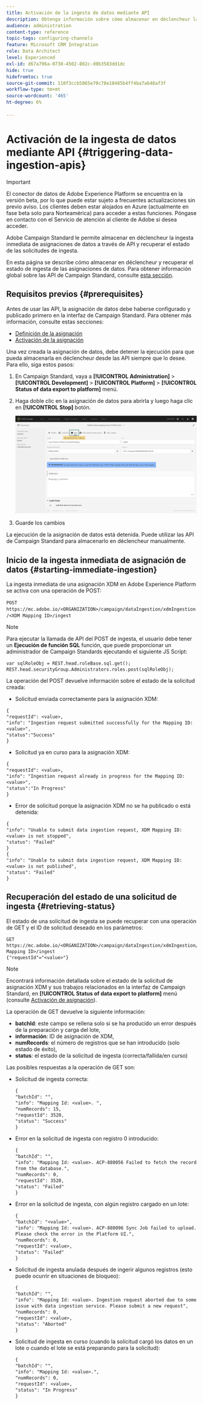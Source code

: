 ```yaml
---
title: Activación de la ingesta de datos mediante API
description: Obtenga información sobre cómo almacenar en déclencheur la ingesta de datos mediante API.
audience: administration
content-type: reference
topic-tags: configuring-channels
feature: Microsoft CRM Integration
role: Data Architect
level: Experienced
exl-id: d67a796a-0730-4502-802c-d0b3583dd1dc
hide: true
hidefromtoc: true
source-git-commit: 110f3ccb5865e70c78e18485b4ff4ba7a648af3f
workflow-type: tm+mt
source-wordcount: '465'
ht-degree: 6%

---
```


# Activación de la ingesta de datos mediante API {#triggering-data-ingestion-apis}

>[!IMPORTANT]
>
>El conector de datos de Adobe Experience Platform se encuentra en la versión beta, por lo que puede estar sujeto a frecuentes actualizaciones sin previo aviso. Los clientes deben estar alojados en Azure (actualmente en fase beta solo para Norteamérica) para acceder a estas funciones. Póngase en contacto con el Servicio de atención al cliente de Adobe si desea acceder.

Adobe Campaign Standard le permite almacenar en déclencheur la ingesta inmediata de asignaciones de datos a través de API y recuperar el estado de las solicitudes de ingesta.

En esta página se describe cómo almacenar en déclencheur y recuperar el estado de ingesta de las asignaciones de datos. Para obtener información global sobre las API de Campaign Standard, consulte [esta sección](../../api/using/get-started-apis.md).

## Requisitos previos {#prerequisites}

Antes de usar las API, la asignación de datos debe haberse configurado y publicado primero en la interfaz de Campaign Standard. Para obtener más información, consulte estas secciones:

* [Definición de la asignación](../../integrating/using/aep-mapping-definition.md)
* [Activación de la asignación](../../integrating/using/aep-mapping-activation.md)

Una vez creada la asignación de datos, debe detener la ejecución para que pueda almacenarla en déclencheur desde las API siempre que lo desee. Para ello, siga estos pasos:

1. En Campaign Standard, vaya a **[!UICONTROL Administration]** > **[!UICONTROL Development]** > **[!UICONTROL Platform]** > **[!UICONTROL Status of data export to platform]** menú.

1. Haga doble clic en la asignación de datos para abrirla y luego haga clic en **[!UICONTROL Stop]** botón.

   ![](assets/aep_datamapping_stop.png)

1. Guarde los cambios

La ejecución de la asignación de datos está detenida. Puede utilizar las API de Campaign Standard para almacenarlo en déclencheur manualmente.

## Inicio de la ingesta inmediata de asignación de datos {#starting-immediate-ingestion}

La ingesta inmediata de una asignación XDM en Adobe Experience Platform se activa con una operación de POST:

`POST https://mc.adobe.io/<ORGANIZATION>/campaign/dataIngestion/xdmIngestion/<XDM Mapping ID>/ingest`

>[!NOTE]
>
>Para ejecutar la llamada de API del POST de ingesta, el usuario debe tener un **Ejecución de función SQL** función, que puede proporcionar un administrador de Campaign Standards ejecutando el siguiente JS Script:
>
>```
>var sqlRoleObj = REST.head.roleBase.sql.get();
>REST.head.securityGroup.Administrators.roles.post(sqlRoleObj);
>```
>

La operación del POST devuelve información sobre el estado de la solicitud creada:

* Solicitud enviada correctamente para la asignación XDM:

```
{
"requestId": <value>,
"info": "Ingestion request submitted successfully for the Mapping ID: <value>",
"status":"Success"
}
```

* Solicitud ya en curso para la asignación XDM:

```
{
"requestId": <value>,
"info": "Ingestion request already in progress for the Mapping ID: <value>",
"status":"In Progress"
}
```

* Error de solicitud porque la asignación XDM no se ha publicado o está detenida:

```
{
"info": "Unable to submit data ingestion request, XDM Mapping ID: <value> is not stopped",
"status": "Failed"
}
{
"info": "Unable to submit data ingestion request, XDM Mapping ID: <value> is not published",
"status": "Failed"
}
```

## Recuperación del estado de una solicitud de ingesta {#retrieving-status}

El estado de una solicitud de ingesta se puede recuperar con una operación de GET y el ID de solicitud deseado en los parámetros:

```
GET https://mc.adobe.io/<ORGANIZATION>/campaign/dataIngestion/xdmIngestion/<XDM Mapping ID>/ingest
{"requestId"="<value>"}
```

>[!NOTE]
>
>Encontrará información detallada sobre el estado de la solicitud de asignación XDM y sus trabajos relacionados en la interfaz de Campaign Standard, en **[!UICONTROL Status of data export to platform]** menú (consulte [Activación de asignación](../../integrating/using/aep-mapping-activation.md)).

La operación de GET devuelve la siguiente información:

* **batchId**: este campo se rellena solo si se ha producido un error después de la preparación y carga del lote,
* **información**: ID de asignación de XDM,
* **numRecords**: el número de registros que se han introducido (solo estado de éxito),
* **status**: el estado de la solicitud de ingesta (correcta/fallida/en curso)

Las posibles respuestas a la operación de GET son:

* Solicitud de ingesta correcta:

  ```
  {
  "batchId": "",
  "info": "Mapping Id: <value>. ",
  "numRecords": 15,
  "requestId": 3520,
  "status": "Success"
  }
  ```

* Error en la solicitud de ingesta con registro 0 introducido:

  ```
  {
  "batchId": "",
  "info": "Mapping Id: <value>. ACP-880056 Failed to fetch the record from the database.",
  "numRecords": 0,
  "requestId": 3520,
  "status": "Failed"
  }
  ```

* Error en la solicitud de ingesta, con algún registro cargado en un lote:

  ```
  {
  "batchId": "<value>",
  "info": "Mapping Id: <value>. ACP-880096 Sync Job failed to upload. Please check the error in the Platform UI.",
  "numRecords": 0,
  "requestId": <value>,
  "status": "Failed"
  }
  ```

* Solicitud de ingesta anulada después de ingerir algunos registros (esto puede ocurrir en situaciones de bloqueo):

  ```
  {
  "batchId": "",
  "info": "Mapping Id: <value>. Ingestion request aborted due to some issue with data ingestion service. Please submit a new request",
  "numRecords": 0,
  "requestId": <value>,
  "status": "Aborted"
  }
  ```

* Solicitud de ingesta en curso (cuando la solicitud cargó los datos en un lote o cuando el lote se está preparando para la solicitud):

  ```
  {
  "batchId": "",
  "info": "Mapping Id: <value>.",
  "numRecords": 0,
  "requestId": <value>,
  "status": "In Progress"
  }
  ```
